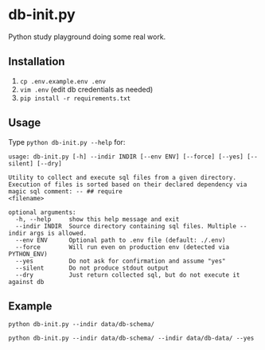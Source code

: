 # db-init.py

Python study playground doing some real work.

## Installation

1. `cp .env.example.env .env`
2. `vim .env` (edit db credentials as needed)
3. `pip install -r requirements.txt`

## Usage
Type `python db-init.py --help` for:

```
usage: db-init.py [-h] --indir INDIR [--env ENV] [--force] [--yes] [--silent] [--dry]

Utility to collect and execute sql files from a given directory. Execution of files is sorted based on their declared dependency via magic sql comment: -- ## require
<filename>

optional arguments:
  -h, --help     show this help message and exit
  --indir INDIR  Source directory containing sql files. Multiple --indir args is allowed.
  --env ENV      Optional path to .env file (default: ./.env)
  --force        Will run even on production env (detected via PYTHON_ENV)
  --yes          Do not ask for confirmation and assume "yes"
  --silent       Do not produce stdout output
  --dry          Just return collected sql, but do not execute it against db
```

## Example

```
python db-init.py --indir data/db-schema/

python db-init.py --indir data/db-schema/ --indir data/db-data/ --yes 
```
